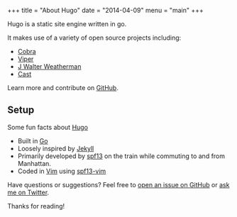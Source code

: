 +++
title = "About Hugo"
date = "2014-04-09"
menu = "main"
+++

Hugo is a static site engine written in go.


It makes use of a variety of open source projects including:

* [Cobra](http://github.com/spf13/cobra)
* [Viper](http://github.com/spf13/viper)
* [J Walter Weatherman](http://github.com/spf13/jWalterWeatherman)
* [Cast](http://github.com/spf13/cast)

Learn more and contribute on [GitHub](https://github.com/spf13).

## Setup

Some fun facts about [Hugo](http://hugo.spf13.com)

* Built in [Go](http://golang.org)
* Loosely inspired by [Jekyll](http://jekyllrb.com)
* Primarily developed by [spf13](http://spf13.com) on the train while commuting to and from Manhattan.
* Coded in [Vim](http://vim.org) using [spf13-vim](http://vim.spf13.com)

Have questions or suggestions? Feel free to [open an issue on GitHub](https://github.com/spf13/hugo/issues/new) or [ask me on Twitter](https://twitter.com/spf13).

Thanks for reading!
